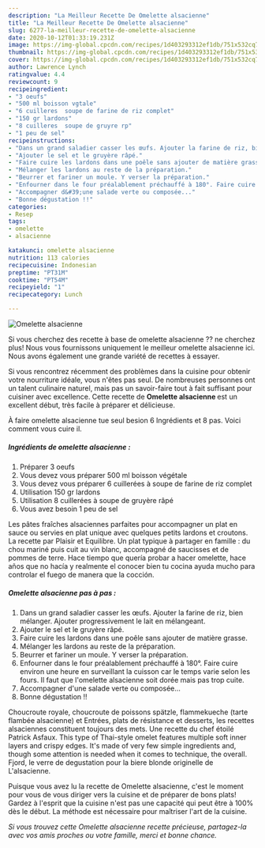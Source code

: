 ```yaml
---
description: "La Meilleur Recette De Omelette alsacienne"
title: "La Meilleur Recette De Omelette alsacienne"
slug: 6277-la-meilleur-recette-de-omelette-alsacienne
date: 2020-10-12T01:33:19.231Z
image: https://img-global.cpcdn.com/recipes/1d403293312ef1db/751x532cq70/omelette-alsacienne-photo-principale-de-la-recette.jpg
thumbnail: https://img-global.cpcdn.com/recipes/1d403293312ef1db/751x532cq70/omelette-alsacienne-photo-principale-de-la-recette.jpg
cover: https://img-global.cpcdn.com/recipes/1d403293312ef1db/751x532cq70/omelette-alsacienne-photo-principale-de-la-recette.jpg
author: Lawrence Lynch
ratingvalue: 4.4
reviewcount: 9
recipeingredient:
- "3 oeufs"
- "500 ml boisson vgtale"
- "6 cuilleres  soupe de farine de riz complet"
- "150 gr lardons"
- "8 cuilleres  soupe de gruyre rp"
- "1 peu de sel"
recipeinstructions:
- "Dans un grand saladier casser les œufs. Ajouter la farine de riz, bien mélanger. Ajouter progressivement le lait en mélangeant."
- "Ajouter le sel et le gruyère râpé."
- "Faire cuire les lardons dans une poêle sans ajouter de matière grasse."
- "Mélanger les lardons au reste de la préparation."
- "Beurrer et fariner un moule. Y verser la préparation."
- "Enfourner dans le four préalablement préchauffé à 180°. Faire cuire environ une heure en surveillant la cuisson car le temps varie selon les fours. Il faut que l&#39;omelette alsacienne soit dorée mais pas trop cuite."
- "Accompagner d&#39;une salade verte ou composée..."
- "Bonne dégustation !!"
categories:
- Resep
tags:
- omelette
- alsacienne

katakunci: omelette alsacienne 
nutrition: 113 calories
recipecuisine: Indonesian
preptime: "PT31M"
cooktime: "PT54M"
recipeyield: "1"
recipecategory: Lunch

---
```



![Omelette alsacienne](https://img-global.cpcdn.com/recipes/1d403293312ef1db/751x532cq70/omelette-alsacienne-photo-principale-de-la-recette.jpg)

Si vous cherchez des recette à base de omelette alsacienne ?? ne cherchez plus! Nous vous fournissons uniquement le meilleur omelette alsacienne ici. Nous avons également une grande variété de recettes à essayer.

Si vous rencontrez récemment des problèmes dans la cuisine pour obtenir votre nourriture idéale, vous n'êtes pas seul. De nombreuses personnes ont un talent culinaire naturel, mais pas un savoir-faire tout à fait suffisant pour cuisiner avec excellence. Cette recette de <strong> Omelette alsacienne </strong> est un excellent début, très facile à préparer et délicieuse.

<!--inarticleads1-->

À faire omelette alsacienne tue seul besion 6 Ingrédients et 8 pas. Voici comment vous cuire il.

##### Ingrédients de omelette alsacienne :

1. Préparer 3 oeufs
1. Vous devez vous préparer 500 ml boisson végétale
1. Vous devez vous préparer 6 cuillerées à soupe de farine de riz complet
1. Utilisation 150 gr lardons
1. Utilisation 8 cuillerées à soupe de gruyère râpé
1. Vous avez besoin 1 peu de sel


Les pâtes fraîches alsaciennes parfaites pour accompagner un plat en sauce ou servies en plat unique avec quelques petits lardons et croutons. La recette par Plaisir et Equilibre. Un plat typique à partager en famille : du chou mariné puis cuit au vin blanc, accompagné de saucisses et de pommes de terre. Hace tiempo que quería probar a hacer omelette, hace años que no hacía y realmente el conocer bien tu cocina ayuda mucho para controlar el fuego de manera que la cocción. 

<!--inarticleads2-->

##### Omelette alsacienne pas à pas :

1. Dans un grand saladier casser les œufs. Ajouter la farine de riz, bien mélanger. Ajouter progressivement le lait en mélangeant.
1. Ajouter le sel et le gruyère râpé.
1. Faire cuire les lardons dans une poêle sans ajouter de matière grasse.
1. Mélanger les lardons au reste de la préparation.
1. Beurrer et fariner un moule. Y verser la préparation.
1. Enfourner dans le four préalablement préchauffé à 180°. Faire cuire environ une heure en surveillant la cuisson car le temps varie selon les fours. Il faut que l&#39;omelette alsacienne soit dorée mais pas trop cuite.
1. Accompagner d&#39;une salade verte ou composée...
1. Bonne dégustation !!


Choucroute royale, choucroute de poissons spätzle, flammekueche (tarte flambée alsacienne) et Entrées, plats de résistance et desserts, les recettes alsaciennes constituent toujours des mets. Une recette du chef étoilé Patrick Asfaux. This type of Thai-style omelet features multiple soft inner layers and crispy edges. It&#39;s made of very few simple ingredients and, though some attention is needed when it comes to technique, the overall. Fjord, le verre de degustation pour la biere blonde originelle de L&#39;alsacienne. 

<!--inarticleads1-->

<p>
Puisque vous avez lu la recette de Omelette alsacienne, c'est le moment pour vous de vous diriger vers la cuisine et de préparer de bons plats! Gardez à l'esprit que la cuisine n'est pas une capacité qui peut être à 100% dès le début. La méthode est nécessaire pour maîtriser l'art de la cuisine.
</p>

<p>
<i>Si vous trouvez cette Omelette alsacienne recette précieuse, partagez-la avec vos amis proches ou votre famille, merci et bonne chance.</i>
</p>
